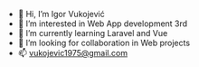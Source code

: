 - 👋 Hi, I’m Igor Vukojević
- 👀 I’m interested in Web App development 3rd
- 🌱 I’m currently learning Laravel and Vue
- 💞️ I’m looking for collaboration in Web projects
- 📫 vukojevic1975@gmail.com 

<!---
Vuk1975/Vuk1975 is a ✨ special ✨ repository because its `README.md` (this file) appears on your GitHub profile.
You can click the Preview link to take a look at your changes.
--->
